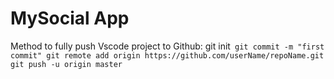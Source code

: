 # MySocial App 
Method to fully push Vscode project to Github:
git init`
git commit -m "first commit"
git remote add origin https://github.com/userName/repoName.git
git push -u origin master`
